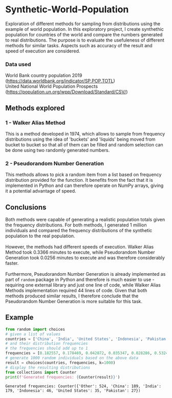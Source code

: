# Synthetic-World-Population
Exploration of different methods for sampling from distributions using the example of world population. In this exploratory project, I create synthethic population for countries of the world and compare the numbers generated to real distributions. The purpose is to evaluate the usefuleness of different methods for similar tasks. Aspects such as accuracy of the result and speed of execution are considered.

### Data used
World Bank country population 2019 (https://data.worldbank.org/indicator/SP.POP.TOTL)<br>
United National World Population Prospects (https://population.un.org/wpp/Download/Standard/CSV/)<br>

## Methods explored

### 1 - Walker Alias Method
This is a method developed in 1974, which allows to sample from frequency distributions using the idea of 'buckets' and 'liquids' being moved from bucket to bucket so that all of them can be filled and random selection can be done using two randomly generated numbers.
### 2 - Pseudorandom Number Generation
This methods allows to pick a random item from a list based on frequency distribution provided for the function. It benefits from the fact that it is implemented in Python and can therefore operate on NumPy arrays, giving it a potential advantage of speed.

## Conclusions
Both methods were capable of generating a realistic population totals given the frequency distributions. For both methods, I generated 1 million individuals and compared the frequency distributions of the synthetic population to the real population.<br><br>
However, the methods had different speeds of execution. Walker Alias Method took 0.3366 minutes to execute, while Pseudorandom Number Generation took 0.0256 minutes to execute and was therefore considerably faster.<br><br>
Furthermore, Pseudorandom Number Generation is already implemented as part of `random` package in Python and therefore is much easier to use - requiring one external library and just one line of code, while Walker Alias Methods implementation required 44 lines of code. Given that both methods produced similar results, I therefore conclude that the Pseudorandom Number Generation is more suitable for this task.
## Example
```Python
from random import choices
# given a list of values
countries = ['China', 'India', 'United States', 'Indonesia', 'Pakistan', 'Other']
# and their distribution frequencies
# the frequencies should add up to 1
frequencies = [0.182557, 0.178469, 0.042872, 0.035347, 0.028286, 0.532469]
# generate 1000 random individuals based on the above data
result = choices(countries, frequencies, k=1000)
# display the resulting distributions
from collections import Counter
print(f'Generated frequencies: {Counter(result)}')
```
```
Generated frequencies: Counter({'Other': 524, 'China': 189, 'India': 179, 'Indonesia': 46, 'United States': 35, 'Pakistan': 27})
```
